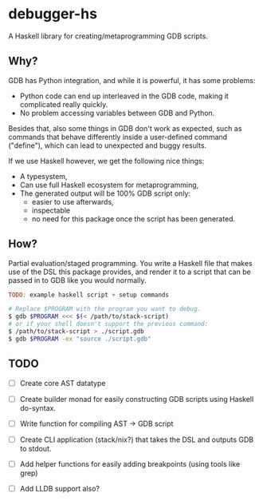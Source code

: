 # debugger-hs

A Haskell library for creating/metaprogramming GDB scripts.

## Why?

GDB has Python integration, and while it is powerful, it has some problems:

- Python code can end up interleaved in the GDB code, making it complicated
  really quickly.
- No problem accessing variables between GDB and Python.

Besides that, also some things in GDB don't work as expected, such as commands
that behave differently inside a user-defined command ("define"), which can lead
to unexpected and buggy results.

If we use Haskell however, we get the following nice things:

- A typesystem,
- Can use full Haskell ecosystem for metaprogramming,
- The generated output will be 100% GDB script only:
  - easier to use afterwards,
  - inspectable
  - no need for this package once the script has been generated.


## How?

Partial evaluation/staged programming. You write a Haskell file that makes use
of the DSL this package provides, and render it to a script that can be
passed in to GDB like you would normally.

```haskell
TODO: example haskell script + setup commands
```

```bash
# Replace $PROGRAM with the program you want to debug.
$ gdb $PROGRAM <<< $(< /path/to/stack-script)
# or if your shell doesn't support the previous command:
$ /path/to/stack-script > ./script.gdb
$ gdb $PROGRAM -ex "source ./script.gdb"
```


## TODO

- [ ] Create core AST datatype
- [ ] Create builder monad for easily constructing GDB scripts using Haskell do-syntax.
- [ ] Write function for compiling AST -> GDB script
- [ ] Create CLI application (stack/nix?) that takes the DSL and outputs GDB to stdout.
- [ ] Add helper functions for easily adding breakpoints (using tools like grep)
- [ ] Add LLDB support also?

